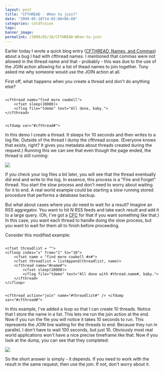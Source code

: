 ```yaml
---
layout: post
title: "CFTHREAD - When to join?"
date: "2009-05-18T14:05:00+06:00"
categories: coldfusion 
tags: 
banner_image: 
permalink: /2009/05/18/CFTHREAD-When-to-join
---
```


Earlier today I wrote a quick blog entry (<a href="http://www.raymondcamden.com/index.cfm/2009/5/18/CFTHREAD-Names-and-Commas">CFTHREAD, Names, and Commas</a>) about a bug I had with cfthread names. I mentioned that commas were not allowed in the thread name and that - probably - this was due to the use of the JOIN action allowing for a list of thead names to join together. Tony asked me why someone would use the JOIN action at all.
<!--more-->
First off, what happens when you create a thread and don't do anything else?

<code>
&lt;cfthread name="find more cowbell"&gt;
	&lt;cfset sleep(10000)&gt;
	&lt;cflog file="tdemo" text="All done, baby."&gt;
&lt;/cfthread&gt;

&lt;cfdump var="#cfthread#"&gt;
</code>

In this demo I create a thread. It sleeps for 10 seconds and then writes to a log file. Outside of the thread I dump the cfthread scope. (Everyone knows that exists, right? It gives you metadata about threads created during the request.) Running this we can see that even though the page ended, the thread is still running:

<img src="https://static.raymondcamden.com/images/cfjedi//Picture 157.png">

If you check your log files a bit later, you will see that the thread eventually did end and write to the log. In essence, this process is a "Fire and Forget" thread. You start the slow process and don't need to worry about waiting for it to end. A real world example could be starting a slow running stored procedure that performs a database backup.

But what about cases where you <i>do</i> need to wait for a result? Imagine an RSS aggregator. You want to hit N RSS feeds and take each result and add it to a large query. (Oh, I've got a <a href="http://paragator.riaforge.org/">CFC</a> for that if you want something like that.) In this case, you want each thread to handle doing the slow process, but you want to wait for them all to finish before proceeding. 

Consider this modified example:

<code>
&lt;cfset threadlist = ""&gt;
&lt;cfloop index="x" from="1" to="10"&gt;
	&lt;cfset name = "find more cowbell #x#"&gt;
	&lt;cfset threadlist = listAppend(threadlist, name)&gt;
	&lt;cfthread name="#name#"&gt;
		&lt;cfset sleep(10000)&gt;
		&lt;cflog file="tdemo" text="All done with #thread.name#, baby."&gt;
	&lt;/cfthread&gt;
&lt;/cfloop&gt;

&lt;cfthread action="join" name="#threadlist#" /&gt;
&lt;cfdump var="#cfthread#"&gt;
</code>

In this example, I've added a loop so that I can create 10 threads. Notice that I store the name in a list. This lets me run the join action at the end. Now if you run the file you will notice it takes 10 seconds to run. This represents the JOIN line waiting for the threads to end. Because they run in parallel, I don't have to wait 100 seconds, but just 10. Obviously most real world applications won't have a nice precise timeframe like that. Now if you look at the dump, you can see that they completed:

<img src="https://static.raymondcamden.com/images/cfjedi//Picture 234.png">

So the short answer is simply - it depends. If you need to work with the result in the same request, then use the join. If not, don't worry about it.